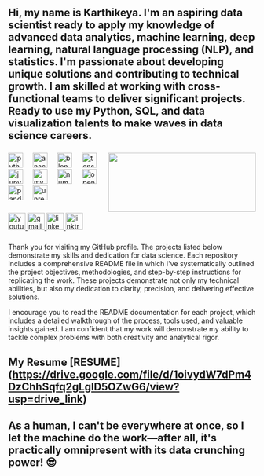 <h2 align="left">Hi, my name is Karthikeya. I'm an aspiring data scientist ready to apply my knowledge of advanced data analytics, machine learning, deep learning, natural language processing (NLP), and statistics. I'm passionate about developing unique solutions and contributing to technical growth. I am skilled at working with cross-functional teams to deliver significant projects. Ready to use my Python, SQL, and data visualization talents to make waves in data science careers.</h2>

###

<img align="right" height="120" width="300" src="https://i.giphy.com/media/v1.Y2lkPTc5MGI3NjExbmtkanlvdnMwcTc5NGZsbGNzbXY0MWJ6MnhpZWIwNno4aTJwY21hcyZlcD12MV9pbnRlcnJhbF9naWZfYnlfaWQmY3Q9Zw/qgQUggAC3Pfv687qPC/giphy.gif" />

###

<div align="left">
  <img src="https://cdn.jsdelivr.net/gh/devicons/devicon/icons/python/python-original.svg" height="30" alt="python logo"  />
  <img width="12" />
  <img src="https://cdn.jsdelivr.net/gh/devicons/devicon/icons/anaconda/anaconda-original.svg" height="30" alt="anaconda logo"  />
  <img width="12" />
  <img src="https://cdn.jsdelivr.net/gh/devicons/devicon/icons/blender/blender-original.svg" height="30" alt="blender logo"  />
  <img width="12" />
  <img src="https://cdn.jsdelivr.net/gh/devicons/devicon/icons/tensorflow/tensorflow-original.svg" height="30" alt="tensorflow logo"  />
  <img width="12" />
  <img src="https://cdn.jsdelivr.net/gh/devicons/devicon/icons/jupyter/jupyter-original.svg" height="30" alt="jupyter logo"  />
  <img width="12" />
  <img src="https://cdn.jsdelivr.net/gh/devicons/devicon/icons/mysql/mysql-original.svg" height="30" alt="mysql logo"  />
  <img width="12" />
  <img src="https://cdn.jsdelivr.net/gh/devicons/devicon/icons/numpy/numpy-original.svg" height="30" alt="numpy logo"  />
  <img width="12" />
  <img src="https://cdn.jsdelivr.net/gh/devicons/devicon/icons/opencv/opencv-original.svg" height="30" alt="opencv logo"  />
  <img width="12" />
  <img src="https://cdn.jsdelivr.net/gh/devicons/devicon/icons/pandas/pandas-original.svg" height="30" alt="pandas logo"  />
  <img width="12" />
  <img src="https://cdn.jsdelivr.net/gh/devicons/devicon/icons/unrealengine/unrealengine-original.svg" height="30" alt="unrealengine logo"  />
</div>

###

<div align="left">
  <a href="https://youtube.com/@thedatadominator-0807?si=zEQLQ4QuQRFAPsUH" target="_blank">
    <img src="https://img.shields.io/static/v1?message=Youtube&logo=youtube&label=&color=FF0000&logoColor=white&labelColor=&style=for-the-badge" height="35" alt="youtube logo"  />
  </a>
  <a href="tsvrkarthikeya@gmail.com" target="_blank">
    <img src="https://img.shields.io/static/v1?message=Gmail&logo=gmail&label=&color=D14836&logoColor=white&labelColor=&style=for-the-badge" height="35" alt="gmail logo"  />
  </a>
  <a href="https://www.linkedin.com/in/karthikeya-turlapati-a0214b221/" target="_blank">
    <img src="https://img.shields.io/static/v1?message=LinkedIn&logo=linkedin&label=&color=0077B5&logoColor=white&labelColor=&style=for-the-badge" height="35" alt="linkedin logo"  />
  </a>
  <a href="https://linktr.ee/karthikeya_kk?utm_source=linktree_profile_share" target="_blank">
    <img src="https://img.shields.io/static/v1?message=Linktree&logo=linktree&label=&color=1de9b6&logoColor=white&labelColor=&style=for-the-badge" height="35" alt="linktree logo"  />
  </a>
</div>

###










###

Thank you for visiting my GitHub profile. The projects listed below demonstrate my skills and dedication for data science. Each repository includes a comprehensive README file in which I've systematically outlined the project objectives, methodologies, and step-by-step instructions for replicating the work. These projects demonstrate not only my technical abilities, but also my dedication to clarity, precision, and delivering effective solutions. 


I encourage you to read the README documentation for each project, which includes a detailed walkthrough of the process, tools used, and valuable insights gained. I am confident that my work will demonstrate my ability to tackle complex problems with both creativity and analytical rigor. 

###


## My Resume   [RESUME] (https://drive.google.com/file/d/1oivydW7dPm4DzChhSqfq2gLgID5OZwG6/view?usp=drive_link)



## As a human, I can't be everywhere at once, so I let the machine do the work—after all, it's practically omnipresent with its data crunching power! 😎
